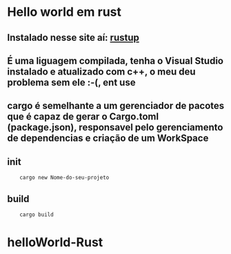 # Hello world em rust

## Instalado nesse site aí: [rustup](https://rustup.rs/#)

## É uma liguagem compilada, tenha o Visual Studio instalado e atualizado com c++, o meu deu problema sem ele :-(, ent use

## **cargo** é semelhante a um gerenciador de pacotes que é capaz de gerar o Cargo.toml (package.json), responsavel pelo gerenciamento de dependencias e criação de um WorkSpace


## init
```
    cargo new Nome-do-seu-projeto
```

## build
```rs
    cargo build
```

# helloWorld-Rust
